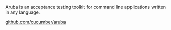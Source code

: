 Aruba is an acceptance testing toolkit for command line applications written in any language.

[github.com/cucumber/aruba](https://github.com/cucumber/aruba)
